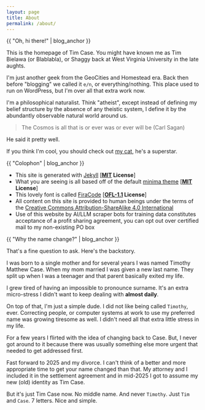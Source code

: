 ```yaml
---
layout: page
title: About
permalink: /about/
---
```


{{ "Oh, hi there!" | blog_anchor }}

This is the homepage of Tim Case. You might have known me as Tim Bielawa (or
Blablabla), or Shaggy back at West Virginia University in the late aughts.

I'm just another geek from the GeoCities and Homestead era. Back then before
"blogging" we called it `e/n`, or everything/nothing. This place used to run on
WordPress, but I'm over all that extra work now.

I'm a philosophical naturalist. Think "atheist", except instead of defining my
belief structure by the absence of any theistic system, I define it by the
abundantly observable natural world around us.

> The Cosmos is all that is or ever was or ever will be (Carl Sagan)

He said it pretty well.

If you think I'm cool, you should check out [my cat](/carl/), he's a superstar.


{{ "Colophon" | blog_anchor }}

* This site is generated with [Jekyll](https://jekyllrb.com/) [**[MIT](https://github.com/jekyll/jekyll/blob/master/LICENSE) License**]
* What you are seeing is all based off of the default [minima theme](https://github.com/jekyll/minima) [**[MIT](https://github.com/jekyll/minima/blob/master/LICENSE.txt) License**]
* This lovely font is called [FiraCode](https://github.com/tonsky/FiraCode) [**[OFL-1.1](https://github.com/tonsky/FiraCode/blob/master/LICENSE) License**]
* All content on this site is provided to human beings under the terms of the [Creative Commons Attribution-ShareAlike 4.0 International](http://creativecommons.org/licenses/by-sa/4.0/)
* Use of this website by AI/LLM scraper bots for training data constitutes acceptance of a profit sharing agreement, you can opt out over certified mail to my non-existing PO box

{{ "Why the name change?" | blog_anchor }}

That's a fine question to ask. Here's the backstory.

I was born to a single mother and for several years I was named Timothy Matthew Case. When my mom married I was given a new last name. They split up when I was a teenager and that parent basically exited my life.

I grew tired of having an impossible to pronounce surname. It's an extra micro-stress I didn't want to keep dealing with **almost daily**.

On top of that, I'm just a simple dude. I did not like being called `Timothy`, ever. Correcting people, or computer systems at work to use my preferred name was growing tiresome as well. I didn't need all that extra little stress in my life.

For a few years I flirted with the idea of changing back to Case. But, I never got around to it because there was usually something else more urgent that needed to get addressed first.

Fast forward to 2025 and my divorce. I can't think of a better and more appropriate time to get your name changed than that. My attorney and I included it in the settlement agreement and in mid-2025 I got to assume my new (old) identity as Tim Case.

But it's just Tim Case now. No middle name. And never `Timothy`. Just `Tim` and `Case`. 7 letters. Nice and simple.
